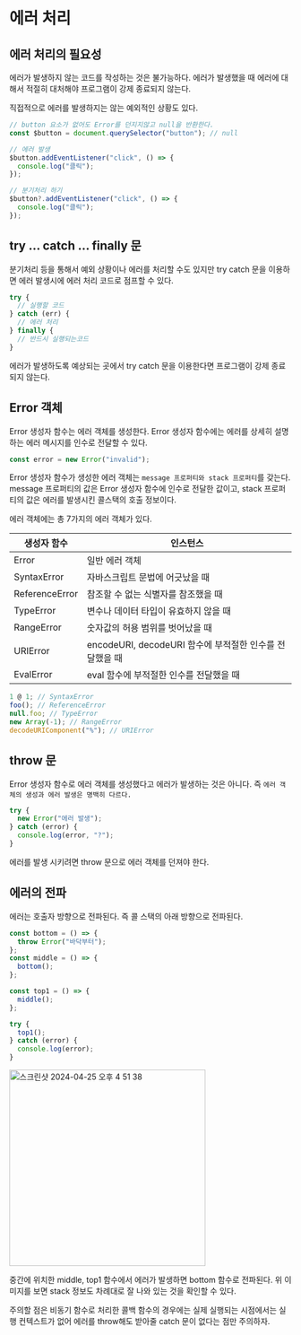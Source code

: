 # 에러 처리

## 에러 처리의 필요성

에러가 발생하지 않는 코드를 작성하는 것은 불가능하다. 에러가 발생했을 때 에러에 대해서 적절히 대처해야 프로그램이 강제 종료되지 않는다.

직접적으로 에러를 발생하지는 않는 예외적인 상황도 있다.

```javascript
// button 요소가 없어도 Error를 던지지않고 null을 반환한다.
const $button = document.querySelector("button"); // null

// 에러 발생
$button.addEventListener("click", () => {
  console.log("클릭");
});

// 분기처리 하기
$button?.addEventListener("click", () => {
  console.log("클릭");
});
```

## try ... catch ... finally 문

분기처리 등을 통해서 예외 상황이나 에러를 처리할 수도 있지만 try catch 문을 이용하면 에러 발생시에 에러 처리 코드로 점프할 수 있다.

```javascript
try {
  // 실행할 코드
} catch (err) {
  // 에러 처리
} finally {
  // 반드시 실행되는코드
}
```

에러가 발생하도록 예상되는 곳에서 try catch 문을 이용한다면 프로그램이 강제 종료되지 않는다.

## Error 객체

Error 생성자 함수는 에러 객체를 생성한다. Error 생성자 함수에는 에러를 상세히 설명하는 에러 메시지를 인수로 전달할 수 있다.

```javascript
const error = new Error("invalid");
```

Error 생성자 함수가 생성한 에러 객체는 `message 프로퍼티와 stack 프로퍼티`를 갖는다. message 프로퍼티의 값은 Error 생성자 함수에 인수로 전달한 값이고, stack 프로퍼티의 값은 에러를 발생시킨 콜스택의 호출 정보이다.

에러 객체에는 총 7가지의 에러 객체가 있다.

| 생성자 함수    | 인스턴스                                                |
| -------------- | ------------------------------------------------------- |
| Error          | 일반 에러 객체                                          |
| SyntaxError    | 자바스크립트 문법에 어긋났을 때                         |
| ReferenceError | 참조할 수 없는 식별자를 참조했을 때                     |
| TypeError      | 변수나 데이터 타입이 유효하지 않을 때                   |
| RangeError     | 숫자값의 허용 범위를 벗어났을 때                        |
| URIError       | encodeURI, decodeURI 함수에 부적절한 인수를 전달했을 때 |
| EvalError      | eval 함수에 부적절한 인수를 전달했을 때                 |

```javascript
1 @ 1; // SyntaxError
foo(); // ReferenceError
null.foo; // TypeError
new Array(-1); // RangeError
decodeURIComponent("%"); // URIError
```

## throw 문

Error 생성자 함수로 에러 객체를 생성했다고 에러가 발생하는 것은 아니다. 즉 `에러 객체의 생성과 에러 발생은 명백히 다르다.`

```javascript
try {
  new Error("에러 발생");
} catch (error) {
  console.log(error, "?");
}
```

에러를 발생 시키려면 throw 문으로 에러 객체를 던져야 한다.

## 에러의 전파

에러는 호출자 방향으로 전파된다. 즉 콜 스택의 아래 방향으로 전파된다.

```javascript
const bottom = () => {
  throw Error("바닥부터");
};
const middle = () => {
  bottom();
};

const top1 = () => {
  middle();
};

try {
  top1();
} catch (error) {
  console.log(error);
}
```

<img width="350" alt="스크린샷 2024-04-25 오후 4 51 38" src="https://gist.github.com/assets/78193416/b748683a-e572-46cf-87fe-88ff48f60741">

중간에 위치한 middle, top1 함수에서 에러가 발생하면 bottom 함수로 전파된다. 위 이미지를 보면 stack 정보도 차례대로 잘 나와 있는 것을 확인할 수 있다.

주의할 점은 비동기 함수로 처리한 콜백 함수의 경우에는 실제 실행되는 시점에서는 실행 컨텍스트가 없어 에러를 throw해도 받아줄 catch 문이 없다는 점만 주의하자.
